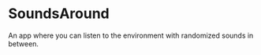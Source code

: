 SoundsAround
============
An app where you can listen to the environment with randomized sounds in between.